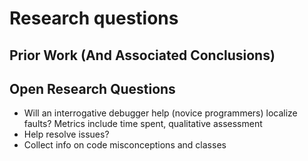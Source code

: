 # Research questions

## Prior Work (And Associated Conclusions)

## Open Research Questions

* Will an interrogative debugger help (novice programmers) localize faults?
Metrics include time spent, qualitative assessment
* Help resolve issues?
* Collect info on code misconceptions and classes
